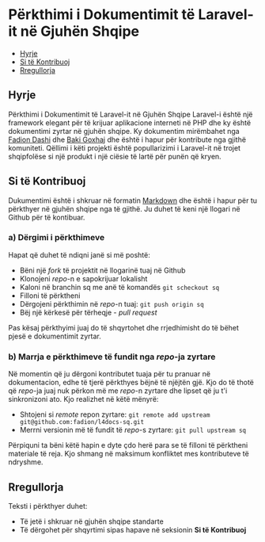# Përkthimi i Dokumentimit të Laravel-it në Gjuhën Shqipe

- [Hyrje](#hyrje)
- [Si të Kontribuoj](#si-te-kotribuoj)
- [Rregullorja](#rregullorja)

<a name="hyrje"></a>
## Hyrje

Përkthimi i Dokumentimit të Laravel-it në Gjuhën Shqipe
Laravel-i është një framework elegant për të krijuar aplikacione interneti në PHP dhe ky është dokumentimi zyrtar në gjuhën shqipe. Ky dokumentim mirëmbahet nga [Fadion Dashi](https://twitter.com/jonidashi) dhe [Baki Goxhaj](https://twitter.com/banago) dhe është i hapur për kontribute nga gjithë komuniteti. Qëllimi i këti projekti është popullarizimi i Laravel-it në trojet shqipfolëse si një produkt i një ciësie të lartë për punën që kryen.

<a name="si-te-kotribuoj"></a>
## Si të Kontribuoj

Dukumentimi është i shkruar në formatin [Markdown](http://daringfireball.net/projects/markdown/) dhe është i hapur për tu përkthyer në gjuhën shqipe nga të gjithë. Ju duhet të keni një llogari në Github për të kontibuar. 

### a) Dërgimi i përkthimeve
 
Hapat që duhet të ndiqni janë si më poshtë:

 - Bëni një _fork_ të projektit në llogarinë tuaj në Github
 - Klonojeni _repo_-n e sapokrijuar lokalisht
 - Kaloni në branchin sq me anë të komandës `git scheckout sq`
 - Filloni të përktheni  
 - Dërgojeni përkthimin në _repo_-n tuaj: `git push origin sq` 
 - Bëj një kërkesë për tërheqje - _pull request_
 
Pas kësaj përkthyimi juaj do të shqyrtohet dhe rrjedhimisht do të bëhet pjesë e dokumentimit zyrtar. 

### b) Marrja e përkthimeve të fundit nga *repo*-ja zyrtare

Në momentin që ju dërgoni kontributet tuaja për tu pranuar në dokumentacion, edhe të tjerë përkthyes bëjnë të njëjtën gjë. Kjo do të thotë që *repo*-ja juaj nuk përkon më me *repo*-n zyrtare dhe lipset që ju t'i sinkronizoni ato. Kjo realizhet në këtë mënyrë:

 - Shtojeni si *remote* repon zyrtare: `git remote add upstream git@github.com:fadion/l4docs-sq.git`
 - Merrni versionin më të fundit të *repo*-s zyrtare: `git pull upstream sq`
 
Përpiquni ta bëni këtë hapin e dyte çdo herë para se të filloni të përktheni materiale të reja. Kjo shmang në maksimum konfliktet mes kontributeve të ndryshme.

<a name="Rregullorja"></a>
## Rregullorja

Teksti i përkthyer duhet:

 - Të jetë i shkruar në gjuhën shqipe standarte
 - Të dërgohet për shqyrtimi sipas hapave në seksionin **Si të Kontribuoj**
 	 